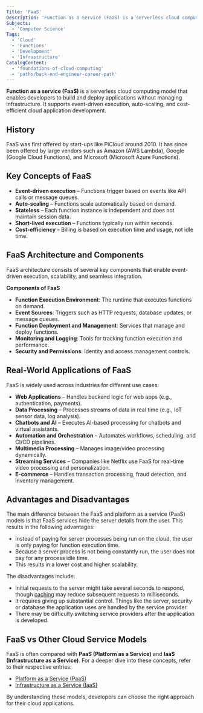 ```yaml
---
Title: 'FaaS'
Description: 'Function as a Service (FaaS) is a serverless cloud computing model that enables developers to build and deploy applications without managing infrastructure.'
Subjects:
  - 'Computer Science'
Tags:
  - 'Cloud'
  - 'Functions'
  - 'Development'
  - 'Infrastructure'
CatalogContent:
  - 'foundations-of-cloud-computing'
  - 'paths/back-end-engineer-career-path'
---
```


**Function as a service (FaaS)** is a serverless cloud computing model that enables developers to build and deploy applications without managing infrastructure. It supports event-driven execution, auto-scaling, and cost-efficient cloud application development.

## History

FaaS was first offered by start-ups like PiCloud around 2010. It has since been offered by large vendors such as Amazon (AWS Lambda), Google (Google Cloud Functions), and Microsoft (Microsoft Azure Functions).

## Key Concepts of FaaS

- **Event-driven execution** – Functions trigger based on events like API calls or message queues.
- **Auto-scaling** – Functions scale automatically based on demand.
- **Stateless** – Each function instance is independent and does not maintain session data.
- **Short-lived execution** – Functions typically run within seconds.
- **Cost-efficiency** – Billing is based on execution time and usage, not idle time.

## FaaS Architecture and Components

FaaS architecture consists of several key components that enable event-driven execution, scalability, and seamless integration.

**Components of FaaS**

- **Function Execution Environment**: The runtime that executes functions on demand.
- **Event Sources**: Triggers such as HTTP requests, database updates, or message queues.
- **Function Deployment and Management**: Services that manage and deploy functions.
- **Monitoring and Logging**: Tools for tracking function execution and performance.
- **Security and Permissions**: Identity and access management controls.

## Real-World Applications of FaaS

FaaS is widely used across industries for different use cases:
- **Web Applications** – Handles backend logic for web apps (e.g., authentication, payments).
- **Data Processing** – Processes streams of data in real time (e.g., IoT sensor data, log analysis).
- **Chatbots and AI** – Executes AI-based processing for chatbots and virtual assistants.
- **Automation and Orchestration** – Automates workflows, scheduling, and CI/CD pipelines.
- **Multimedia Processing** – Manages image/video processing dynamically.
- **Streaming Services** – Companies like Netflix use FaaS for real-time video processing and personalization.
- **E-commerce** – Handles transaction processing, fraud detection, and inventory management.

## Advantages and Disadvantages

The main difference between the FaaS and platform as a service (PaaS) models is that FaaS services hide the server details from the user. This results in the following advantages:

- Instead of paying for server processes being run on the cloud, the user is only paying for function execution time.
- Because a server process is not being constantly run, the user does not pay for any process idle time.
- This results in a lower cost and higher scalability.

The disadvantages include:

- Initial requests to the server might take several seconds to respond, though [caching](https://www.codecademy.com/resources/docs/general/cache) may reduce subsequent requests to milliseconds.
- It requires giving up substantial control. Things like the server, security or database the application uses are handled by the service provider.
- There may be difficulty switching service providers after the application is developed.

## FaaS vs Other Cloud Service Models

FaaS is often compared with **PaaS (Platform as a Service)** and **IaaS (Infrastructure as a Service)**. For a deeper dive into these concepts, refer to their respective entries:
- [Platform as a Service (PaaS)](https://www.codecademy.com/resources/docs/cloud-computing/paas)
- [Infrastructure as a Service (IaaS)](https://www.codecademy.com/resources/docs/cloud-computing/iaas)

By understanding these models, developers can choose the right approach for their cloud applications.

